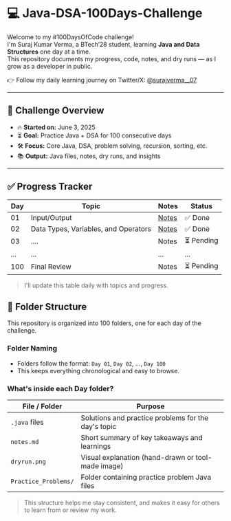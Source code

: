 # 💻 Java-DSA-100Days-Challenge

Welcome to my #100DaysOfCode challenge!  
I'm Suraj Kumar Verma, a BTech’28 student, learning **Java and Data Structures** one day at a time.  
This repository documents my progress, code, notes, and dry runs — as I grow as a developer in public.

👉 Follow my daily learning journey on Twitter/X: [@surajverma__07](https://x.com/surajverma__07)

---

## 📅 Challenge Overview

- 🔥 **Started on:** June 3, 2025  
- ⏳ **Goal:** Practice Java + DSA for 100 consecutive days  
- 🛠️ **Focus:** Core Java, DSA, problem solving, recursion, sorting, etc.  
- 📚 **Output:** Java files, notes, dry runs, and insights

---

## ✅ Progress Tracker

| Day | Topic                              | Notes                      | Status   |
|-----|----------------------------------|----------------------------|----------|
| 01  | Input/Output                     | [Notes](Day%2001/notes.md)   | ✅ Done  |
| 02  | Data Types, Variables, and Operators | [Notes](Day%2002/notes.md) | ✅ Done  |
| 03  | ....                            | Notes  | ⏳ Pending |
| ... | ...                            | ...                        | ...      |
| 100 | Final Review                   | Notes  | ⏳ Pending |

> I'll update this table daily with topics and progress.


## 📁 Folder Structure

This repository is organized into 100 folders, one for each day of the challenge.

### Folder Naming

- Folders follow the format: `Day 01`, `Day 02`, ..., `Day 100`
- This keeps everything chronological and easy to browse.

### What's inside each Day folder?

| File / Folder           | Purpose                                               |
|------------------------|-------------------------------------------------------|
| `.java` files           | Solutions and practice problems for the day's topic   |
| `notes.md`              | Short summary of key takeaways and learnings          |
| `dryrun.png`            | Visual explanation (hand-drawn or tool-made image)    |
| `Practice_Problems/`    | Folder containing practice problem Java files         |

> This structure helps me stay consistent, and makes it easy for others to learn from or review my work.
